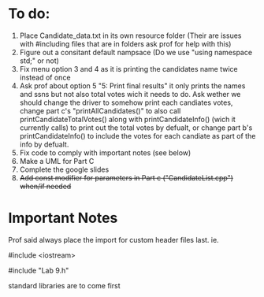
# To do: 

1) Place Candidate_data.txt in its own resource folder (Their are issues with #including files that are in folders ask prof for help with this) 
2) Figure out a consitant default nampsace (Do we use "using namespace std;" or not)
3) Fix menu option 3 and 4 as it is printing the candidates name twice instead of once 
4) Ask prof about option 5 "5: Print final results" it only prints the names and ssns but not also total votes wich it needs to do. Ask wether we should change the driver to somehow print each candiates votes, change part c's "printAllCandidates()" to also call printCandidateTotalVotes() along with printCandidateInfo() (wich it currently calls) to print out the total votes by defualt, or change part b's printCandidateInfo() to include the votes for each candiate as part of the info by defualt.
5) Fix code to comply with important notes (see below) 
6) Make a UML for Part C 
7) Complete the google slides
8) ~~Add const modifier for parameters in Part c ("CandidateList.cpp") when/if needed~~

# Important Notes
Prof said always place the import for custom header files last. ie.

#include \<iostream\>

#include "Lab 9.h"

standard libraries are to come first
